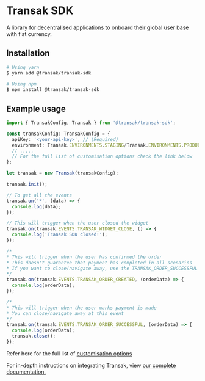 # Transak SDK

A library for decentralised applications to onboard their global user base with fiat currency.

## Installation

```sh
# Using yarn
$ yarn add @transak/transak-sdk

# Using npm
$ npm install @transak/transak-sdk
```

## Example usage

```ts
import { TransakConfig, Transak } from '@transak/transak-sdk';

const transakConfig: TransakConfig = {
  apiKey: '<your-api-key>', // (Required)
  environment: Transak.ENVIRONMENTS.STAGING/Transak.ENVIRONMENTS.PRODUCTION, // (Required)
  // .....
  // For the full list of customisation options check the link below
};

let transak = new Transak(transakConfig);

transak.init();

// To get all the events
transak.on('*', (data) => {
  console.log(data);
});

// This will trigger when the user closed the widget
transak.on(transak.EVENTS.TRANSAK_WIDGET_CLOSE, () => {
  console.log('Transak SDK closed!');
});

/*
* This will trigger when the user has confirmed the order
* This doesn't guarantee that payment has completed in all scenarios
* If you want to close/navigate away, use the TRANSAK_ORDER_SUCCESSFUL event
*/
transak.on(transak.EVENTS.TRANSAK_ORDER_CREATED, (orderData) => {
  console.log(orderData);
});

/*
* This will trigger when the user marks payment is made
* You can close/navigate away at this event
*/
transak.on(transak.EVENTS.TRANSAK_ORDER_SUCCESSFUL, (orderData) => {
  console.log(orderData);
  transak.close();
});
```

Refer here for the full list of [customisation options](https://docs.transak.com/docs/query-parameters)

For in-depth instructions on integrating Transak, view [our complete documentation.](https://docs.transak.com)
